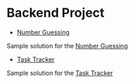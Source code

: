 # Backend Project

- [Number Guessing](https://github.com/Alireza-Hashamdar/backend-project/tree/main/Number-Guessing) 

Sample solution for the [Number Guessing](https://roadmap.sh/projects/number-guessing-game)

- [Task Tracker](https://github.com/Alireza-Hashamdar/backend-project/tree/main/Task-Tracker) 

Sample solution for the [Task Tracker](https://roadmap.sh/projects/task-tracker)